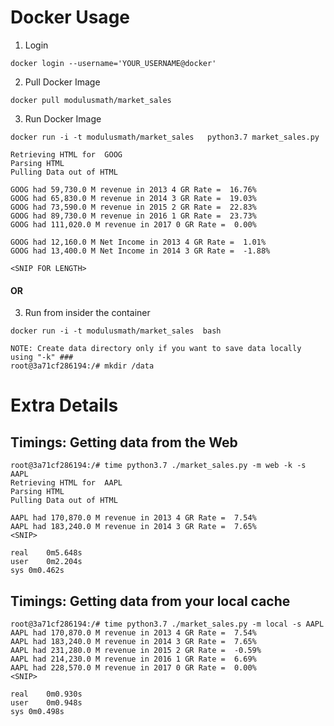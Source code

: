 # Docker Usage 
1. Login
```
docker login --username='YOUR_USERNAME@docker'
```
2. Pull Docker Image 
```
docker pull modulusmath/market_sales
```
3. Run Docker Image 
```
docker run -i -t modulusmath/market_sales   python3.7 market_sales.py  

Retrieving HTML for  GOOG
Parsing HTML
Pulling Data out of HTML

GOOG had 59,730.0 M revenue in 2013 4 GR Rate =  16.76%
GOOG had 65,830.0 M revenue in 2014 3 GR Rate =  19.03%
GOOG had 73,590.0 M revenue in 2015 2 GR Rate =  22.83%
GOOG had 89,730.0 M revenue in 2016 1 GR Rate =  23.73%
GOOG had 111,020.0 M revenue in 2017 0 GR Rate =  0.00%

GOOG had 12,160.0 M Net Income in 2013 4 GR Rate =  1.01%
GOOG had 13,400.0 M Net Income in 2014 3 GR Rate =  -1.88%

<SNIP FOR LENGTH>
```

#### OR ####

3. Run from insider  the container
```
docker run -i -t modulusmath/market_sales  bash

NOTE: Create data directory only if you want to save data locally using "-k" ###
root@3a71cf286194:/# mkdir /data

```
# Extra Details

## Timings: Getting data from the Web
```
root@3a71cf286194:/# time python3.7 ./market_sales.py -m web -k -s AAPL
Retrieving HTML for  AAPL
Parsing HTML
Pulling Data out of HTML

AAPL had 170,870.0 M revenue in 2013 4 GR Rate =  7.54%
AAPL had 183,240.0 M revenue in 2014 3 GR Rate =  7.65%
<SNIP>

real	0m5.648s
user	0m2.204s
sys	0m0.462s
```

## Timings: Getting data from your local cache
```
root@3a71cf286194:/# time python3.7 ./market_sales.py -m local -s AAPL
AAPL had 170,870.0 M revenue in 2013 4 GR Rate =  7.54%
AAPL had 183,240.0 M revenue in 2014 3 GR Rate =  7.65%
AAPL had 231,280.0 M revenue in 2015 2 GR Rate =  -0.59%
AAPL had 214,230.0 M revenue in 2016 1 GR Rate =  6.69%
AAPL had 228,570.0 M revenue in 2017 0 GR Rate =  0.00%
<SNIP>

real	0m0.930s
user	0m0.948s
sys	0m0.498s

```
